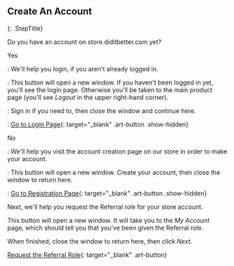 ## Create An Account
{: .StepTitle}

<div id="all" markdown="1">

Do you have an account on store.diditbetter.com yet?

<input type="radio" name="create-account" id="yes" style="display: none; " /><label for="yes">Yes</label>

: We'll help you login, if you aren't already logged in.

: This button will open a new window.  If you haven't been logged in
  yet, you'll see the login page.  Otherwise you'll be taken to the main
  product page (you'll see _Logout_ in the upper right-hand corner).

: Sign in if you need to, then close the window and continue here.
  
: [Go to Login Page](https://store.diditbetter.com/login){: target="_blank" .art-button .show-hidden}

<input type="radio" name="create-account" id="no" style="display: none;" /><label for="no">No</label>

: We'll help you visit the account creation page on our store in order
  to make your account.

: This button will open a new window. Create your account, then close
  the window to return here.

: [Go to Registration Page](https://store.diditbetter.com/signup){: target="_blank" .art-button .show-hidden}

</div>
<div id="hidden" markdown="1">

Next, we'll help you request the Referral role for your store account.

This button will open a new window.  It will take you to the _My
Account_ page, which should tell you that you've been given the Referral
role.

When finished, close the window to return here, then click _Next_.

[Request the Referral Role](https://store.diditbetter.com/dibs-referral-request){: target="_blank" .art-button}

</div>
